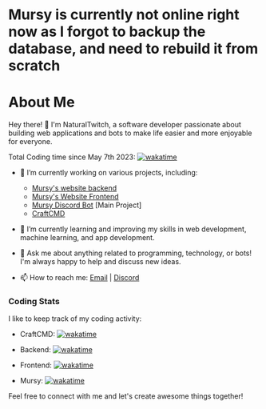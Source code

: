 # Mursy is currently not online right now as I forgot to backup the database, and need to rebuild it from scratch

# About Me

Hey there! 👋 I'm NaturalTwitch, a software developer passionate about building web applications and bots to make life easier and more enjoyable for everyone.

Total Coding time since May 7th 2023: [![wakatime](https://wakatime.com/badge/user/0466e673-2621-4ec6-b630-67438e50597c.svg)](https://wakatime.com/@0466e673-2621-4ec6-b630-67438e50597c)

- 🔭 I’m currently working on various projects, including:
  - [Mursy's website backend](https://github.com/MursyBot/backend)
  - [Mursy's Website Frontend](https://github.com/MursyBot/frontend)
  - [Mursy Discord Bot](https://github.com/MursyBot/mursy) [Main Project]
  - [CraftCMD](https://github.com/NaturalTwitch/CraftCMD)
  
- 🌱 I’m currently learning and improving my skills in web development, machine learning, and app development.

- 💬 Ask me about anything related to programming, technology, or bots! I'm always happy to help and discuss new ideas.

- 📫 How to reach me: [Email](mailto:dev@mursybot.com) | [Discord](https://discord.com/users/513413045251342336)

### Coding Stats

I like to keep track of my coding activity:

- CraftCMD: [![wakatime](https://wakatime.com/badge/user/0466e673-2621-4ec6-b630-67438e50597c/project/09d5a736-cb78-4577-b55b-21f2c669cca6.svg)](https://wakatime.com/badge/user/0466e673-2621-4ec6-b630-67438e50597c/project/09d5a736-cb78-4577-b55b-21f2c669cca6)

- Backend:
  [![wakatime](https://wakatime.com/badge/github/MursyBot/backend.svg)](https://wakatime.com/badge/github/MursyBot/backend)
  
- Frontend:
  [![wakatime](https://wakatime.com/badge/github/MursyBot/frontend.svg)](https://wakatime.com/badge/github/MursyBot/frontend)

- Mursy:
  [![wakatime](https://wakatime.com/badge/github/MursyBot/mursy.svg)](https://wakatime.com/badge/github/MursyBot/mursy)
  

Feel free to connect with me and let's create awesome things together!
